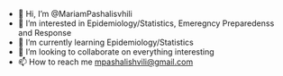 - 👋 Hi, I’m @MariamPashalisvhili
- 👀 I’m interested in Epidemiology/Statistics, Emeregncy Preparedenss and Response
- 🌱 I’m currently learning Epidemiology/Statistics
- 💞️ I’m looking to collaborate on everything interesting
- 📫 How to reach me mpashalishvili@gmail.com

<!---
MariamPashalisvhili/MariamPashalisvhili is a ✨ special ✨ repository because its `README.md` (this file) appears on your GitHub profile.
You can click the Preview link to take a look at your changes.
--->
